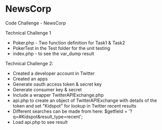 # NewsCorp
Code Challenge - NewsCorp

Technical Challenge 1

- Poker.php - Two function definition for Task1 & Task2
- PokerTest in the Test folder for the unit testing
- index.php - to see the var_dump result 


Technical Challenge 2:

- Created a developer account in Twitter
- Created an apps
- Generate oauth access token & secret key
- Generate consumer key & secret
- Include a wrapper TwitterAPIExchange.php
- api.php to create an object of TwitterAPIExchange with details of the token and set "Kidspot" for lookup in Twitter recent results
- Different searches can be made from here: $getfield = '?q=#Kidspot&result_type=recent';
- Load api.php to see result
